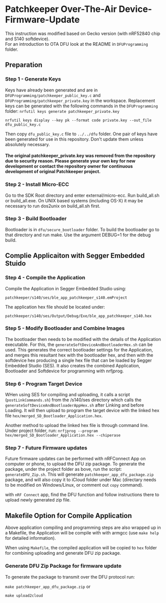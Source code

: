 # Patchkeeper Over-The-Air Device-Firmware-Update

This instruction was modified based on Gecko version (with nRF52840 chip and S140 softdevice).  
For an introduction to OTA DFU look at the README in `DFUProgramming` folder.

## Preparation
### Step 1 - Generate Keys

Keys have already been generated and are in `DFUProgramming/patchkeeper_public_key.c` and `DFUProgramming/patchkeeper_private.key` in the workspace. Replacement keys can be generated with the following commands in the `DFUProgramming` folder:
`nrfutil keys generate patchkeeper_private.key`

`nrfutil keys display --key pk --format code private.key --out_file dfu_public_key.c`

Then copy `dfu_public_key.c` file to `../../dfu` folder. 
One pair of keys have been generated for use in this repository. Don't update them unless absolutely necessary. 

#### The original patchkeeper_private.key was removed from the repository due to security reason. Please generate your own key for new development or contact the repository owner for continuous development of original Patchkeeper project.

### Step 2 - Install Micro-ECC

Go to the SDK Root directory and enter external/micro-ecc. Run build_all.sh or build_all.exe. On UNIX based systems (including OS-X) it may be necessary to run dos2unix on build_all.sh first.

### Step 3 - Build Bootloader

Bootloader is in `dfu/secure_bootloader` folder. To build the bootloader go to that directory and run make. Use the argument DEBUG=1 for the debug build.

## Complie Applicaiton with Segger Embedded Stuido
### Step 4 - Compile the Application
Compile the Application in Segger Embedded Studio using:

`patchkeeper/s140/ses/ble_app_patchkeeper_s140.emProject`

The application hex file should be located under:

`patchkeeper/s140/ses/Output/Debug/Exe/ble_app_patchkeeper_s140.hex`


### Step 5 - Modify Bootloader and Combine Images
The bootloader then needs to be modified with the details of the Application executable. For this, the `generateSoftDeviceAndBootloaderHex.sh` can be used. This generates the correct bootloader settings for the Application, and merges this resultant hex with the bootloader hex, and then with the softdevice hex producing a single hex file that can be loaded by Segger Embedded Studio (SES). It also creates the combined Application, Bootloader and Softdevice for programming with nrfjprog.

### Step 6 - Program Target Device 
WHen using SES for compiling and uploading, it calls a script (`postLinkCommands.sh`) from the <project>/s140/ses directory which calls the `generateSoftDeviceAndBootloaderAppHex.sh` after Linking and before Loading. It will then upload to program the target device with the linked hex file `hex/merged_SD_Bootloader_Application.hex`. 

Another method to upload the linked hex file is through command line. Under project folder, run:
`nrfjprog --program hex/merged_SD_Bootloader_Application.hex --chiperase`

### Step 7 - Future Firmware updates 
Future firmware updates can be performed with nRFConnect App on computer or phone, to upload the DFU zip package. 
To generate the package, under the project folder as bove, run the script: 
`generateDFU_Zip.sh`. This will generate `patchkeeper_app_dfu_package.zip` package, and will also copy it to iCloud folder under Mac (directary needs to be modified on Windows/Linux, or comment out `copy` command). 

with `nRF Connect` app, find the DFU function and follow instructions there to upload newly generated zip file. 


## Makefile Option for Compile Application
Above application compiling and programming steps are also wrapped up in a Makefile, the Application will be compile with with armgcc (use `make help` for detailed information).

When using `Makefile`, the compiled application will be copied to `hex` folder for combining uploading and generate DFU zip package.  

### Generate DFU Zip Package for firmware update
To generate the package to transmit over the DFU protocol run:

`make patchkeeper_app_dfu_package.zip` or 

`make upload2cloud`



